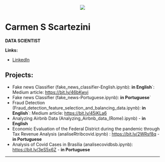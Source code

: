 <p align="center">
  <img src="https://github.com/carmenscar/Mind_lab_data/blob/master/img.png" >
</p>

# Carmen S Scartezini
**DATA SCIENTIST**

**Links:**
* [LinkedIn](https://www.linkedin.com/in/carmen-salgado)


## Projects:
* Fake news Classifier (fake_news_classifier-English.ipynb): **in English**`: Medium article: https://bit.ly/46bKwyi
* Fake news Classifier (fake_news-Portuguese.ipynb): **in Portuguese**`
* Fraud Detection (Fraud_detection_feature_selection_and_balancing_data.ipynb): **in English**`: Medium article: https://bit.ly/45iKLa6
* Analyzing Airbnb Data (Analyzing_Airbnb_data_(Rome).ipynb) - **in English**
* Economic Evaluation of the Federal District during the pandemic through Tax Revenue Analysis  (analiseRtribcovid.ipynb) : https://bit.ly/2WRsf8q - **in Portuguese**
* Analysis of Covid Cases in Brasília (analisecovidbsb.ipynb): https://bit.ly/3eS5x6Z - **in Portuguese**
---





